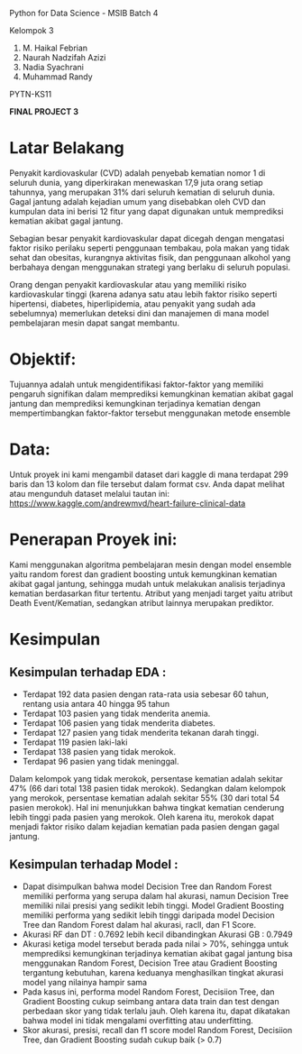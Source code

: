 Python for Data Science - MSIB Batch 4 

Kelompok 3

1. M. Haikal Febrian
2. Naurah Nadzifah Azizi
3. Nadia Syachrani
4. Muhammad Randy

PYTN-KS11

**FINAL PROJECT 3**

# Latar Belakang
Penyakit kardiovaskular (CVD) adalah penyebab kematian nomor 1 di seluruh dunia, yang diperkirakan menewaskan 17,9 juta orang setiap tahunnya, yang merupakan 31% dari seluruh kematian di seluruh dunia.
Gagal jantung adalah kejadian umum yang disebabkan oleh CVD dan kumpulan data ini berisi 12 fitur yang dapat digunakan untuk memprediksi kematian akibat gagal jantung.

Sebagian besar penyakit kardiovaskular dapat dicegah dengan mengatasi faktor risiko perilaku seperti penggunaan tembakau, pola makan yang tidak sehat dan obesitas, kurangnya aktivitas fisik, dan penggunaan alkohol yang berbahaya dengan menggunakan strategi yang berlaku di seluruh populasi.

Orang dengan penyakit kardiovaskular atau yang memiliki risiko kardiovaskular tinggi (karena adanya satu atau lebih faktor risiko seperti hipertensi, diabetes, hiperlipidemia, atau penyakit yang sudah ada sebelumnya) memerlukan deteksi dini dan manajemen di mana model pembelajaran mesin dapat sangat membantu.

# Objektif:
Tujuannya adalah untuk mengidentifikasi faktor-faktor yang memiliki pengaruh signifikan dalam memprediksi kemungkinan kematian akibat gagal jantung dan memprediksi kemungkinan terjadinya kematian dengan mempertimbangkan faktor-faktor tersebut menggunakan metode ensemble

# Data:
Untuk proyek ini kami mengambil dataset dari kaggle di mana terdapat 299 baris dan 13 kolom dan file tersebut dalam format csv. Anda dapat melihat atau mengunduh dataset melalui tautan ini: https://www.kaggle.com/andrewmvd/heart-failure-clinical-data

# Penerapan Proyek ini:
Kami menggunakan algoritma pembelajaran mesin dengan model ensemble yaitu random forest dan gradient boosting untuk kemungkinan kematian akibat gagal jantung, sehingga mudah untuk melakukan analisis terjadinya kematian berdasarkan fitur tertentu. Atribut yang menjadi target yaitu atribut Death Event/Kematian, sedangkan atribut lainnya merupakan prediktor.

# Kesimpulan
## Kesimpulan terhadap EDA :
* Terdapat 192 data pasien dengan rata-rata usia sebesar 60 tahun, rentang usia antara 40 hingga 95 tahun
* Terdapat 103 pasien yang tidak menderita anemia.
* Terdapat 106 pasien yang tidak menderita diabetes.
* Terdapat 127 pasien yang tidak menderita tekanan darah tinggi.
* Terdapat 119 pasien laki-laki
* Terdapat 138 pasien yang tidak merokok.
* Terdapat 96 pasien yang tidak meninggal.

Dalam kelompok yang tidak merokok, persentase kematian adalah sekitar 47% (66 dari total 138 pasien tidak merokok). Sedangkan dalam kelompok yang merokok, persentase kematian adalah sekitar 55% (30 dari total 54 pasien merokok). Hal ini menunjukkan bahwa tingkat kematian cenderung lebih tinggi pada pasien yang merokok. Oleh karena itu, merokok dapat menjadi faktor risiko dalam kejadian kematian pada pasien dengan gagal jantung.

## Kesimpulan terhadap Model :
* Dapat disimpulkan bahwa model Decision Tree dan Random Forest memiliki performa yang serupa dalam hal akurasi, namun Decision Tree memiliki nilai presisi yang sedikit lebih tinggi. Model Gradient Boosting memiliki performa yang sedikit lebih tinggi daripada model Decision Tree dan Random Forest dalam hal akurasi, racll, dan F1 Score. 
* Akurasi RF dan DT : 0.7692 lebih kecil dibandingkan Akurasi GB : 0.7949
* Akurasi ketiga model tersebut berada pada nilai > 70%, sehingga untuk memprediksi kemungkinan terjadinya kematian akibat gagal jantung bisa menggunakan Random Forest, Decision Tree atau Gradient Boosting tergantung kebutuhan, karena keduanya menghasilkan tingkat akurasi model yang nilainya hampir sama
* Pada kasus ini, performa model Random Forest, Decisiion Tree, dan Gradient Boosting cukup seimbang antara data train dan test dengan perbedaan skor yang tidak terlalu jauh. Oleh karena itu, dapat dikatakan bahwa model ini tidak mengalami overfitting atau underfitting.
* Skor akurasi, presisi, recall dan f1 score model Random Forest, Decisiion Tree, dan Gradient Boosting sudah cukup baik (> 0.7)

